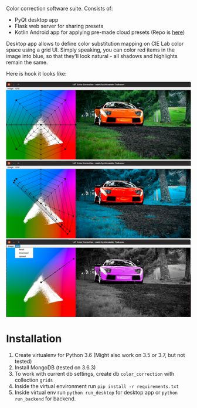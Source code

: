 Color correction software suite. Consists of:
* PyQt desktop app
* Flask web server for sharing presets
* Kotlin Android app for applying pre-made cloud presets (Repo is [here](https://github.com/a-tsukanov/color-correction-android))

Desktop app allows to define color substitution mapping on CIE Lab color space using a grid UI.
Simply speaking, you can color red items in the image into blue, so that they'll look natural - 
all shadows and highlights remain the same.

Here is hook it looks like:

![](ui_areas.png)
![](ui_grid_moved.png)
![](ui_menu.png)

# Installation

1. Create virtualenv for Python 3.6 (Might also work on 3.5 or 3.7, but not tested)
2. Install MongoDB (tested on 3.6.3)
3. To work with current db settings, create db `color_correction` with collection `grids`
4. Inside the virtual environment run `pip install -r requirements.txt`
5. Inside virtual env run `python run_desktop` for desktop app or `python run_backend` for backend.
